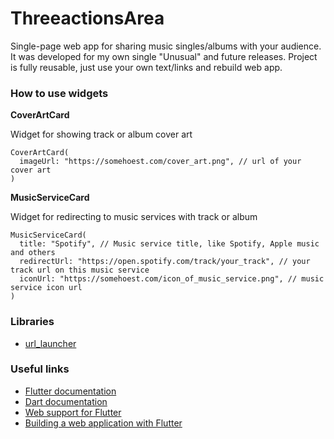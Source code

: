 # ThreeactionsArea

Single-page web app for sharing music singles/albums with your audience. It was developed for my own single "Unusual" and future releases.
Project is fully reusable, just use your own text/links and rebuild web app.

### How to use widgets
**CoverArtCard**

Widget for showing track or album cover art
```
CoverArtCard(
  imageUrl: "https://somehoest.com/cover_art.png", // url of your cover art
)
```
**MusicServiceCard**

Widget for redirecting to music services with track or album
```
MusicServiceCard(
  title: "Spotify", // Music service title, like Spotify, Apple music and others
  redirectUrl: "https://open.spotify.com/track/your_track", // your track url on this music service
  iconUrl: "https://somehoest.com/icon_of_music_service.png", // music service icon url
)
```

### Libraries
- [url_launcher](https://pub.dev/packages/url_launcher)

### Useful links
- [Flutter documentation](https://flutter.dev/docs)
- [Dart documentation](https://flutter.dev/docs/resources/bootstrap-into-dart)
- [Web support for Flutter](https://flutter.dev/web)
- [Building a web application with Flutter](https://flutter.dev/docs/get-started/web)
